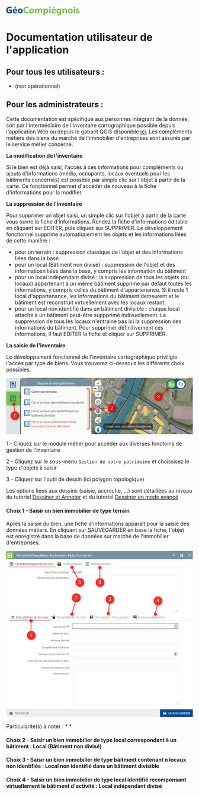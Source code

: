 ![picto](https://github.com/sigagglocompiegne/orga_gest_igeo/blob/master/doc/img/geocompiegnois_2020_reduit_v2.png)

# Documentation utilisateur de l'application #

## Pour tous les utilisateurs :
- (non opérationnel)

## Pour les administrateurs : 

Cette documentation est spécifique aux personnes intégrant de la donnée, soit par l'intermédiaire de l'inventaire cartographique possible depuis l'application Web ou depuis le gabarit QGIS disponible [ici](https://github.com/sigagglocompiegne/marcheimmoent/blob/master/gabarit/livrables.md). Les compléments métiers des biens du marché de l'immobilier d'entreprises sont assurés par le service métier concerné.

**La modification de l'inventaire**

Si le bien est déjà saisi, l'accès à ces informations pour compléments ou ajouts d'informations (média, occupants, locaux éventuels pour les bâtiments concernés) est possible par simple clic sur l'objet à partir de la carte. Ce fonctionnel permet d'accéder de nouveau à la fiche d'informations pour la modifier.

**La suppression de l'inventaire**

Pour supprimer un objet saisi, un simple clic sur l'objet à partir de la carte vous ouvre la fiche d'informations. Rendez la fiche d'informations éditable en cliquant sur EDITER, puis cliquez sur SUPPRIMER. Le développement fonctionnel supprime automatiquement les objets et les informations liées de cette manière :
- pour un terrain : suppression classique de l'objet et des informations liées dans la base
- pour un local (Bâtiment non divisé) : suppression de l'objet et des informatiosn liées dans la base, y compris les information du bâtiment
- pour un local indépendant divisé : la suppression de tous les objets (ou locaux) appartenant à un même bâtiment supprime par défaut toutes les informations, y compris celles du bâtiment d'appartenance. Si il reste 1 local d'appartenance, les informations du bâtiment demeurent et le bâtiment est reconstruit virtuellement avec les locaux restant.
- pour un local non identifié dans un bâtiment divisible : chaque local attaché à un bâtiment peut-être suppprimé indivuellement. La suppression de tous les locaux n'entraine pas ici la suppression des informations du bâtiment. Pour supprimer définitivement ces informations, il faut EDITER la fiche et cliquer sur SUPPRIMER.

**La saisie de l'inventaire**

Le développement fonctionnel de l'inventaire cartographique priviligie l'accès par type de biens. Vous trouverez ci-dessous les différents choix possibles. 

![picto](choix.png)

1 - Cliquez sur le module métier pour accéder aux diverses fonctoins de gestion de l'inventaire

2 - Cliquez sur le sous-menu `Gestion de votre patrimoine` et choissisez le type d'objets à saisir

3 - Cliquez sur l'outil de dessin (ici polygon topologique)

Les options liées aux dessins (saisie, accroche, ...) sont détaillées au niveau du tutoriel [Dessiner et Annoter](https://geo.compiegnois.fr/portail/index.php/2020/06/16/les-outils-de-dessin/) et du tutoriel [Dessiner en mode avancé](https://geo.compiegnois.fr/portail/index.php/2020/06/13/les-outils-de-dessin-avances/)

#### Choix 1 - Saisir un bien immobilier de type terrain

Après la saisie du bien, une fiche d'informations apparaît pour la saisie des données métiers. En cliquant sur SAUVEGARDER en base la fiche, l'objet est enregistré dans la base de données sur marché de l'immobilier d'entreprises.

![picto](choix_1.png)

Particularité(s) à noter :
* 
* 

#### Choix 2 - Saisir un bien immobilier de type local correspondant à un bâtiment : Local (Bâtiment non divisé)

#### Choix 3 - Saisir un bien immobilier de type bâitment contenant n locaux non identifiés : Local non identifié dans un bâtiment divisible

#### Choix 4 - Saisir un bien immobilier de type local identifié recomponsant virtuellement le bâtiment d'activité : Local indépendant divisé


